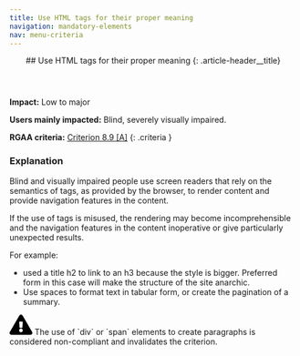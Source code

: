 ```yaml
---
title: Use HTML tags for their proper meaning
navigation: mandatory-elements
nav: menu-criteria
---
```


<header>
## Use HTML tags for their proper meaning
{: .article-header__title}
</header>

**Impact:** Low to major

**Users mainly impacted:** Blind, severely visually impaired.

**RGAA criteria:** [Criterion 8.9 [A]](http://disic.github.io/rgaa_referentiel_en/criteria.html#crit-8-9)
{: .criteria }

### Explanation





Blind and visually impaired people use screen readers that rely on the semantics of tags, as provided by the browser, to render content and provide navigation features in the content.

If the use of tags is misused, the rendering may become incomprehensible and the navigation features in the content inoperative or give particularly unexpected results.

For example:
* used a title h2 to link to an h3 because the style is bigger. Preferred form in this case will make the structure of the site anarchic.
* Use spaces to format text in tabular form, or create the pagination of a summary.

<div class="important">
<svg role="img" aria-label="Important" xmlns="http://www.w3.org/2000/svg" viewBox="0 0 576 512" width="40" height="36"><title>Important</title><path d="M569.517 440.013C587.975 472.007 564.806 512 527.94 512H48.054c-36.937 0-59.999-40.055-41.577-71.987L246.423 23.985c18.467-32.009 64.72-31.951 83.154 0l239.94 416.028zM288 354c-25.405 0-46 20.595-46 46s20.595 46 46 46 46-20.595 46-46-20.595-46-46-46zm-43.673-165.346l7.418 136c.347 6.364 5.609 11.346 11.982 11.346h48.546c6.373 0 11.635-4.982 11.982-11.346l7.418-136c.375-6.874-5.098-12.654-11.982-12.654h-63.383c-6.884 0-12.356 5.78-11.981 12.654z"/></svg>
The use of `div` or `span` elements to create paragraphs is considered non-compliant and invalidates the criterion.
</div>
